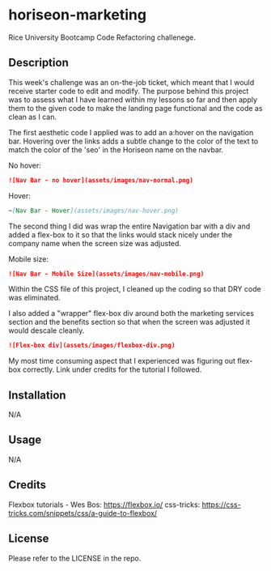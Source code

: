 # horiseon-marketing

Rice University Bootcamp Code Refactoring challenege.

## Description

This week's challenge was an on-the-job ticket, which meant that I would receive starter code to edit and modify. The purpose behind this project was to assess what I have learned within my lessons so far and then apply them to the given code to make the landing page functional and the code as clean as I can.

The first aesthetic code I applied was to add an a:hover on the navigation bar. Hovering over the links adds a subtle change to the color of the text to match the color of the 'seo' in the Horiseon name on the navbar.

No hover:

```md
![Nav Bar - no hover](assets/images/nav-normal.png)
```

Hover:

```md
~[Nav Bar - Hover](assets/images/nav-hover.png)
```

The second thing I did was wrap the entire Navigation bar with a div and added a flex-box to it so that the links would stack nicely under the company name when the screen size was adjusted.

Mobile size:

```md
![Nav Bar - Mobile Size](assets/images/nav-mobile.png)
```

Within the CSS file of this project, I cleaned up the coding so that DRY code was eliminated.

I also added a "wrapper" flex-box div around both the marketing services section and the benefits section so that when the screen was adjusted it would descale cleanly.

```md
![Flex-box div](assets/images/flexbox-div.png)
```

My most time consuming aspect that I experienced was figuring out flex-box correctly. Link under credits for the tutorial I followed.

## Installation

N/A

## Usage

N/A

## Credits

Flexbox tutorials -
Wes Bos: https://flexbox.io/
css-tricks: https://css-tricks.com/snippets/css/a-guide-to-flexbox/

## License

Please refer to the LICENSE in the repo.
